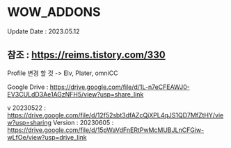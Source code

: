 # WOW_ADDONS

Update Date : 2023.05.12

## 참조 : https://reims.tistory.com/330
   Profile 변경 할 것
   -> Elv, Plater, omniCC
   
Google Drive : https://drive.google.com/file/d/1L-n7eCFEAWJ0-EV3CULdD3Ae1AGzNFH5/view?usp=share_link

v 20230522 : https://drive.google.com/file/d/12f52sbt3dfAZcQjXPL4qJS1QD7MfZtHY/view?usp=sharing
Version : 20230605 : https://drive.google.com/file/d/15pWaVdFnERtPwMcMUBJLnCFGiw-wLfOe/view?usp=drive_link
